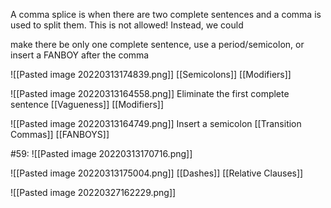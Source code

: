 A comma splice is when there are two complete sentences and a comma is used to split them. This is not allowed! Instead, we could 

make there be only one complete sentence, 
use a period/semicolon, 
or insert a FANBOY after the comma

![[Pasted image 20220313174839.png]]
[[Semicolons]]
[[Modifiers]]

![[Pasted image 20220313164558.png]]
Eliminate the first complete sentence
[[Vagueness]]
[[Modifiers]]

![[Pasted image 20220313164749.png]]
Insert a semicolon
[[Transition Commas]]
[[FANBOYS]]

#59: ![[Pasted image 20220313170716.png]]

![[Pasted image 20220313175004.png]]
[[Dashes]]
[[Relative Clauses]]

![[Pasted image 20220327162229.png]]